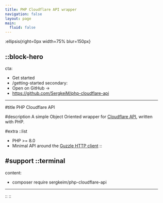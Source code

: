 ```yaml
---
title: PHP Cloudflare API wrapper
navigation: false
layout: page
main:
  fluid: false
---
```


:ellipsis{right=0px width=75% blur=150px}

::block-hero
---
cta:
  - Get started
  - /getting-started
secondary:
  - Open on GitHub →
  - https://github.com/SergkeiM/php-cloudflare-api
---

#title
PHP Cloudflare API

#description
A simple Object Oriented wrapper for [Cloudflare API](https://developers.cloudflare.com/api), written with PHP.

#extra
  ::list
  - PHP >= 8.0
  - Minimal API around the [Guzzle HTTP client](https://github.com/guzzle/guzzle)
  ::

#support
  ::terminal
  ---
  content:
  - composer require sergkeim/php-cloudflare-api
  ---
  ::
::
